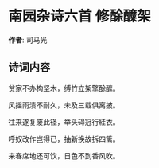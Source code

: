 # 南园杂诗六首 修酴醾架

**作者**: 司马光

## 诗词内容

贫家不办构坚木，缚竹立架擎酴醿。

风摇雨渍不耐久，未及三载俱离披。

往来遂复废此径，举头碍冠行絓衣。

呼奴改作岂得已，抽新换故拆四篱。

来春席地还可饮，日色不到香风吹。

